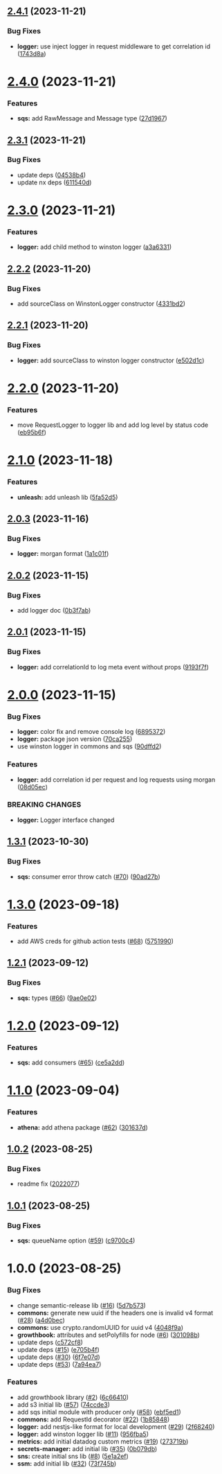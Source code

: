 ## [2.4.1](https://github.com/will-bank/nestjs-packages/compare/sqs-v2.4.0...sqs-v2.4.1) (2023-11-21)


### Bug Fixes

* **logger:** use inject logger in request middleware to get correlation id ([1743d8a](https://github.com/will-bank/nestjs-packages/commit/1743d8ad2fb6de105fa9b6fe1c2393897d1eb31f))

# [2.4.0](https://github.com/will-bank/nestjs-packages/compare/sqs-v2.3.1...sqs-v2.4.0) (2023-11-21)


### Features

* **sqs:** add RawMessage and Message type ([27d1967](https://github.com/will-bank/nestjs-packages/commit/27d1967ea41ee486a8ef4d1a9e02791ac5a7a878))

## [2.3.1](https://github.com/will-bank/nestjs-packages/compare/sqs-v2.3.0...sqs-v2.3.1) (2023-11-21)


### Bug Fixes

* update deps ([04538b4](https://github.com/will-bank/nestjs-packages/commit/04538b45acb8384bbda42d6c42b778ebb080afa2))
* update nx deps ([611540d](https://github.com/will-bank/nestjs-packages/commit/611540d1c127af6e8793f41914c323c406dcb8b7))

# [2.3.0](https://github.com/will-bank/nestjs-packages/compare/sqs-v2.2.2...sqs-v2.3.0) (2023-11-21)


### Features

* **logger:** add child method to winston logger ([a3a6331](https://github.com/will-bank/nestjs-packages/commit/a3a6331771fdf2eabd4353434f61bb9ac4256806))

## [2.2.2](https://github.com/will-bank/nestjs-packages/compare/sqs-v2.2.1...sqs-v2.2.2) (2023-11-20)


### Bug Fixes

* add sourceClass on WinstonLogger constructor ([4331bd2](https://github.com/will-bank/nestjs-packages/commit/4331bd2ab079e94e3b732a0c40dfed3cbe6718ec))

## [2.2.1](https://github.com/will-bank/nestjs-packages/compare/sqs-v2.2.0...sqs-v2.2.1) (2023-11-20)


### Bug Fixes

* **logger:** add sourceClass to winston logger constructor ([e502d1c](https://github.com/will-bank/nestjs-packages/commit/e502d1c0f6cad80d2021922412ea652d15e7340d))

# [2.2.0](https://github.com/will-bank/nestjs-packages/compare/sqs-v2.1.0...sqs-v2.2.0) (2023-11-20)


### Features

* move RequestLogger to logger lib and add log level by status code ([eb95b6f](https://github.com/will-bank/nestjs-packages/commit/eb95b6f2f24bf7e28e8a878f6553446f25016c70))

# [2.1.0](https://github.com/will-bank/nestjs-packages/compare/sqs-v2.0.3...sqs-v2.1.0) (2023-11-18)


### Features

* **unleash:** add unleash lib ([5fa52d5](https://github.com/will-bank/nestjs-packages/commit/5fa52d5dc68c6270b6e6978c419e742cb5d11bc3))

## [2.0.3](https://github.com/will-bank/nestjs-packages/compare/sqs-v2.0.2...sqs-v2.0.3) (2023-11-16)


### Bug Fixes

* **logger:** morgan format ([1a1c01f](https://github.com/will-bank/nestjs-packages/commit/1a1c01fbb59c562f370107d2dca2d0884cd2ad60))

## [2.0.2](https://github.com/will-bank/nestjs-packages/compare/sqs-v2.0.1...sqs-v2.0.2) (2023-11-15)


### Bug Fixes

* add logger doc ([0b3f7ab](https://github.com/will-bank/nestjs-packages/commit/0b3f7ab30978a929c1e044f3277f73fa4f6ae3c6))

## [2.0.1](https://github.com/will-bank/nestjs-packages/compare/sqs-v2.0.0...sqs-v2.0.1) (2023-11-15)


### Bug Fixes

* **logger:** add correlationId to log meta event without props ([9193f7f](https://github.com/will-bank/nestjs-packages/commit/9193f7f8bd306079d2264b741b915174405dc016))

# [2.0.0](https://github.com/will-bank/nestjs-packages/compare/sqs-v1.3.1...sqs-v2.0.0) (2023-11-15)


### Bug Fixes

* **logger:** color fix and remove console log ([6895372](https://github.com/will-bank/nestjs-packages/commit/6895372324488588baef8db240553e3e173b7859))
* **logger:** package json version ([70ca255](https://github.com/will-bank/nestjs-packages/commit/70ca2553fbc5612591db44fa5ed6f1caf61788ce))
* use winston logger in commons and sqs ([90dffd2](https://github.com/will-bank/nestjs-packages/commit/90dffd218c5fe80809a5fb210ea0ce79dc9648c4))


### Features

* **logger:** add correlation id per request and log requests using morgan ([08d05ec](https://github.com/will-bank/nestjs-packages/commit/08d05ec6ec47165303406c7860f82ef2211ceb85))


### BREAKING CHANGES

* **logger:** Logger interface changed

## [1.3.1](https://github.com/will-bank/nestjs-packages/compare/sqs-v1.3.0...sqs-v1.3.1) (2023-10-30)


### Bug Fixes

* **sqs:** consumer error throw catch ([#70](https://github.com/will-bank/nestjs-packages/issues/70)) ([90ad27b](https://github.com/will-bank/nestjs-packages/commit/90ad27b0a5bbd13c81c17703cbed7ac4a032254b))

# [1.3.0](https://github.com/will-bank/nestjs-packages/compare/sqs-v1.2.1...sqs-v1.3.0) (2023-09-18)


### Features

* add AWS creds for github action tests ([#68](https://github.com/will-bank/nestjs-packages/issues/68)) ([5751990](https://github.com/will-bank/nestjs-packages/commit/57519906179a62274ad09c5e518cb595f4b240c8))

## [1.2.1](https://github.com/will-bank/nestjs-packages/compare/sqs-v1.2.0...sqs-v1.2.1) (2023-09-12)


### Bug Fixes

* **sqs:** types ([#66](https://github.com/will-bank/nestjs-packages/issues/66)) ([9ae0e02](https://github.com/will-bank/nestjs-packages/commit/9ae0e02df4eafb327966cac99360a2a8d7d83299))

# [1.2.0](https://github.com/will-bank/nestjs-packages/compare/sqs-v1.1.0...sqs-v1.2.0) (2023-09-12)


### Features

* **sqs:** add consumers ([#65](https://github.com/will-bank/nestjs-packages/issues/65)) ([ce5a2dd](https://github.com/will-bank/nestjs-packages/commit/ce5a2dd13d7be5dd3cedee06f856cd90193dba56))

# [1.1.0](https://github.com/will-bank/nestjs-packages/compare/sqs-v1.0.2...sqs-v1.1.0) (2023-09-04)


### Features

* **athena:** add athena package ([#62](https://github.com/will-bank/nestjs-packages/issues/62)) ([301637d](https://github.com/will-bank/nestjs-packages/commit/301637ddf3705b06a00899f16b81440496535d0a))

## [1.0.2](https://github.com/will-bank/nestjs-packages/compare/sqs-v1.0.1...sqs-v1.0.2) (2023-08-25)


### Bug Fixes

* readme fix ([2022077](https://github.com/will-bank/nestjs-packages/commit/2022077912b6d7464c95ff8325a096566e5e00b9))

## [1.0.1](https://github.com/will-bank/nestjs-packages/compare/sqs-v1.0.0...sqs-v1.0.1) (2023-08-25)


### Bug Fixes

* **sqs:** queueName option ([#59](https://github.com/will-bank/nestjs-packages/issues/59)) ([c9700c4](https://github.com/will-bank/nestjs-packages/commit/c9700c414350283055d1e3d7bafc356c2fe76111))

# 1.0.0 (2023-08-25)


### Bug Fixes

* change semantic-release lib ([#16](https://github.com/will-bank/nestjs-packages/issues/16)) ([5d7b573](https://github.com/will-bank/nestjs-packages/commit/5d7b573da2f71d4143b390fcce7d916637d7d3d2))
* **commons:** generate new uuid if the headers one is invalid v4 format ([#28](https://github.com/will-bank/nestjs-packages/issues/28)) ([a4d0bec](https://github.com/will-bank/nestjs-packages/commit/a4d0becf5f5b64165c1516fafaa35a0718936b86))
* **commons:** use crypto.randomUUID for uuid v4 ([4048f9a](https://github.com/will-bank/nestjs-packages/commit/4048f9aec257a623fbb7f2ad0b1114768282a337))
* **growthbook:** attributes and setPolyfills for node ([#6](https://github.com/will-bank/nestjs-packages/issues/6)) ([301098b](https://github.com/will-bank/nestjs-packages/commit/301098b3287f9bd65fae65dd6686214562472e78))
* update deps ([c572cf8](https://github.com/will-bank/nestjs-packages/commit/c572cf8f227fb2b0f702e1c8b6367faa2454c68f))
* update deps ([#15](https://github.com/will-bank/nestjs-packages/issues/15)) ([e705b4f](https://github.com/will-bank/nestjs-packages/commit/e705b4f296eb331af1dd14c1833f43d6dec14de0))
* update deps ([#30](https://github.com/will-bank/nestjs-packages/issues/30)) ([6f7e07d](https://github.com/will-bank/nestjs-packages/commit/6f7e07da21f7e2958b810da6b8030011d16e5144))
* update deps ([#53](https://github.com/will-bank/nestjs-packages/issues/53)) ([7a94ea7](https://github.com/will-bank/nestjs-packages/commit/7a94ea7e68ad32400448f4df0a4c163d879e1cd7))


### Features

* add growthbook library ([#2](https://github.com/will-bank/nestjs-packages/issues/2)) ([6c66410](https://github.com/will-bank/nestjs-packages/commit/6c66410e95de6f45b46e6983300622ea913013c7))
* add s3 initial lib ([#57](https://github.com/will-bank/nestjs-packages/issues/57)) ([74ccde3](https://github.com/will-bank/nestjs-packages/commit/74ccde39f642c662dc7ea462ae9a0b80a36e36e5))
* add sqs initial module with producer only ([#58](https://github.com/will-bank/nestjs-packages/issues/58)) ([ebf5ed1](https://github.com/will-bank/nestjs-packages/commit/ebf5ed1aaa47d5941119947d0a5e4262d180ca62))
* **commons:** add RequestId decorator ([#22](https://github.com/will-bank/nestjs-packages/issues/22)) ([1b85848](https://github.com/will-bank/nestjs-packages/commit/1b85848be14d7f1bc0864195ee25e45ea3275422))
* **logger:** add nestjs-like format for local development ([#29](https://github.com/will-bank/nestjs-packages/issues/29)) ([2f68240](https://github.com/will-bank/nestjs-packages/commit/2f6824008fd30c962aac3803fe7b09ef36b37527))
* **logger:** add winston logger lib ([#11](https://github.com/will-bank/nestjs-packages/issues/11)) ([956fba5](https://github.com/will-bank/nestjs-packages/commit/956fba5ce6b7dae44671a0a8ddc121ef8c330224))
* **metrics:** add initial datadog custom metrics ([#19](https://github.com/will-bank/nestjs-packages/issues/19)) ([273719b](https://github.com/will-bank/nestjs-packages/commit/273719b033341a434dd6a7d0e7a94e5a15cd9731))
* **secrets-manager:** add initial lib ([#35](https://github.com/will-bank/nestjs-packages/issues/35)) ([0b079db](https://github.com/will-bank/nestjs-packages/commit/0b079db636a14d69fa98f921294abedf9b96d5a3))
* **sns:** create initial sns lib ([#8](https://github.com/will-bank/nestjs-packages/issues/8)) ([5e1a2ef](https://github.com/will-bank/nestjs-packages/commit/5e1a2efc6d190b22e64141eaf3856adf99f3846b))
* **ssm:** add initial lib ([#32](https://github.com/will-bank/nestjs-packages/issues/32)) ([73f745b](https://github.com/will-bank/nestjs-packages/commit/73f745beb3e189517a503d523910123f288115b8))
